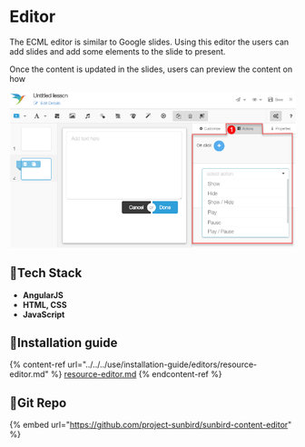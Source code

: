 # Editor

The ECML editor is similar to Google slides. Using this editor the users can add slides and add some elements to the slide to present.

Once the content is updated in the slides, users can preview the content on how

![](<../../../.gitbook/assets/image (4).png>)

## :stars:Tech Stack

* **AngularJS**
* **HTML, CSS**
* **JavaScript**

## :stars:Installation guide

{% content-ref url="../../../use/installation-guide/editors/resource-editor.md" %}
[resource-editor.md](../../../use/installation-guide/editors/resource-editor.md)
{% endcontent-ref %}

## :stars:Git Repo

{% embed url="https://github.com/project-sunbird/sunbird-content-editor" %}
